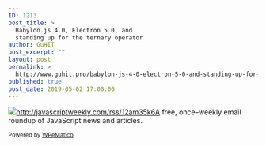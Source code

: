 ```yaml
---
ID: 1213
post_title: >
  Babylon.js 4.0, Electron 5.0, and
  standing up for the ternary operator
author: GuHIT
post_excerpt: ""
layout: post
permalink: >
  http://www.guhit.pro/babylon-js-4-0-electron-5-0-and-standing-up-for-the-ternary-operator/
published: true
post_date: 2019-05-02 17:00:00
---
```

<img class="wpe_imgrss" src="https://res.cloudinary.com/cpress/image/upload/w_1280,e_sharpen:60/v1556888875/yymuknzx4fnyxhwnlxcw.jpg">http://javascriptweekly.com/rss/12am35k6A free, once&ndash;weekly email roundup of JavaScript news and articles.<p class="wpematico_credit"><small>Powered by <a href="http://www.wpematico.com" target="_blank">WPeMatico</a></small></p>